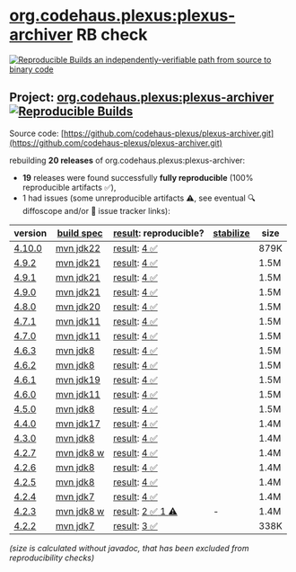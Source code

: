 [org.codehaus.plexus:plexus-archiver](https://central.sonatype.com/artifact/org.codehaus.plexus/plexus-archiver/versions) RB check
=======

[![Reproducible Builds](https://reproducible-builds.org/images/logos/rb.svg) an independently-verifiable path from source to binary code](https://reproducible-builds.org/)

## Project: [org.codehaus.plexus:plexus-archiver](https://central.sonatype.com/artifact/org.codehaus.plexus/plexus-archiver/versions) [![Reproducible Builds](https://img.shields.io/endpoint?url=https://raw.githubusercontent.com/jvm-repo-rebuild/reproducible-central/master/content/org/codehaus/plexus/plexus-archiver/badge.json)](https://github.com/jvm-repo-rebuild/reproducible-central/blob/master/content/org/codehaus/plexus/plexus-archiver/README.md)

Source code: [https://github.com/codehaus-plexus/plexus-archiver.git](https://github.com/codehaus-plexus/plexus-archiver.git)

rebuilding **20 releases** of org.codehaus.plexus:plexus-archiver:
- **19** releases were found successfully **fully reproducible** (100% reproducible artifacts :white_check_mark:),
- 1 had issues (some unreproducible artifacts :warning:, see eventual :mag: diffoscope and/or :memo: issue tracker links):

| version | [build spec](/BUILDSPEC.md) | [result](https://reproducible-builds.org/docs/jvm/): reproducible? | [stabilize](https://github.com/google/oss-rebuild/blob/main/cmd/stabilize/README.md) | size |
| -- | --------- | ------ | ------ | -- |
| [4.10.0](https://central.sonatype.com/artifact/org.codehaus.plexus/plexus-archiver/4.10.0/pom) | [mvn jdk22](plexus-archiver-4.10.0.buildspec) | [result](plexus-archiver-4.10.0.buildinfo): [4 :white_check_mark: ](plexus-archiver-4.10.0.buildcompare) | | 879K |
| [4.9.2](https://central.sonatype.com/artifact/org.codehaus.plexus/plexus-archiver/4.9.2/pom) | [mvn jdk21](plexus-archiver-4.9.2.buildspec) | [result](plexus-archiver-4.9.2.buildinfo): [4 :white_check_mark: ](plexus-archiver-4.9.2.buildcompare) | | 1.5M |
| [4.9.1](https://central.sonatype.com/artifact/org.codehaus.plexus/plexus-archiver/4.9.1/pom) | [mvn jdk21](plexus-archiver-4.9.1.buildspec) | [result](plexus-archiver-4.9.1.buildinfo): [4 :white_check_mark: ](plexus-archiver-4.9.1.buildcompare) | | 1.5M |
| [4.9.0](https://central.sonatype.com/artifact/org.codehaus.plexus/plexus-archiver/4.9.0/pom) | [mvn jdk21](plexus-archiver-4.9.0.buildspec) | [result](plexus-archiver-4.9.0.buildinfo): [4 :white_check_mark: ](plexus-archiver-4.9.0.buildcompare) | | 1.5M |
| [4.8.0](https://central.sonatype.com/artifact/org.codehaus.plexus/plexus-archiver/4.8.0/pom) | [mvn jdk20](plexus-archiver-4.8.0.buildspec) | [result](plexus-archiver-4.8.0.buildinfo): [4 :white_check_mark: ](plexus-archiver-4.8.0.buildcompare) | | 1.5M |
| [4.7.1](https://central.sonatype.com/artifact/org.codehaus.plexus/plexus-archiver/4.7.1/pom) | [mvn jdk11](plexus-archiver-4.7.1.buildspec) | [result](plexus-archiver-4.7.1.buildinfo): [4 :white_check_mark: ](plexus-archiver-4.7.1.buildcompare) | | 1.5M |
| [4.7.0](https://central.sonatype.com/artifact/org.codehaus.plexus/plexus-archiver/4.7.0/pom) | [mvn jdk11](plexus-archiver-4.7.0.buildspec) | [result](plexus-archiver-4.7.0.buildinfo): [4 :white_check_mark: ](plexus-archiver-4.7.0.buildcompare) | | 1.5M |
| [4.6.3](https://central.sonatype.com/artifact/org.codehaus.plexus/plexus-archiver/4.6.3/pom) | [mvn jdk8](plexus-archiver-4.6.3.buildspec) | [result](plexus-archiver-4.6.3.buildinfo): [4 :white_check_mark: ](plexus-archiver-4.6.3.buildcompare) | | 1.5M |
| [4.6.2](https://central.sonatype.com/artifact/org.codehaus.plexus/plexus-archiver/4.6.2/pom) | [mvn jdk8](plexus-archiver-4.6.2.buildspec) | [result](plexus-archiver-4.6.2.buildinfo): [4 :white_check_mark: ](plexus-archiver-4.6.2.buildcompare) | | 1.5M |
| [4.6.1](https://central.sonatype.com/artifact/org.codehaus.plexus/plexus-archiver/4.6.1/pom) | [mvn jdk19](plexus-archiver-4.6.1.buildspec) | [result](plexus-archiver-4.6.1.buildinfo): [4 :white_check_mark: ](plexus-archiver-4.6.1.buildcompare) | | 1.5M |
| [4.6.0](https://central.sonatype.com/artifact/org.codehaus.plexus/plexus-archiver/4.6.0/pom) | [mvn jdk11](plexus-archiver-4.6.0.buildspec) | [result](plexus-archiver-4.6.0.buildinfo): [4 :white_check_mark: ](plexus-archiver-4.6.0.buildcompare) | | 1.5M |
| [4.5.0](https://central.sonatype.com/artifact/org.codehaus.plexus/plexus-archiver/4.5.0/pom) | [mvn jdk8](plexus-archiver-4.5.0.buildspec) | [result](plexus-archiver-4.5.0.buildinfo): [4 :white_check_mark: ](plexus-archiver-4.5.0.buildcompare) | | 1.5M |
| [4.4.0](https://central.sonatype.com/artifact/org.codehaus.plexus/plexus-archiver/4.4.0/pom) | [mvn jdk17](plexus-archiver-4.4.0.buildspec) | [result](plexus-archiver-4.4.0.buildinfo): [4 :white_check_mark: ](plexus-archiver-4.4.0.buildcompare) | | 1.4M |
| [4.3.0](https://central.sonatype.com/artifact/org.codehaus.plexus/plexus-archiver/4.3.0/pom) | [mvn jdk8](plexus-archiver-4.3.0.buildspec) | [result](plexus-archiver-4.3.0.buildinfo): [4 :white_check_mark: ](plexus-archiver-4.3.0.buildcompare) | | 1.4M |
| [4.2.7](https://central.sonatype.com/artifact/org.codehaus.plexus/plexus-archiver/4.2.7/pom) | [mvn jdk8 w](plexus-archiver-4.2.7.buildspec) | [result](plexus-archiver-4.2.7.buildinfo): [4 :white_check_mark: ](plexus-archiver-4.2.7.buildcompare) | | 1.4M |
| [4.2.6](https://central.sonatype.com/artifact/org.codehaus.plexus/plexus-archiver/4.2.6/pom) | [mvn jdk8](plexus-archiver-4.2.6.buildspec) | [result](plexus-archiver-4.2.6.buildinfo): [4 :white_check_mark: ](plexus-archiver-4.2.6.buildcompare) | | 1.4M |
| [4.2.5](https://central.sonatype.com/artifact/org.codehaus.plexus/plexus-archiver/4.2.5/pom) | [mvn jdk8](plexus-archiver-4.2.5.buildspec) | [result](plexus-archiver-4.2.5.buildinfo): [4 :white_check_mark: ](plexus-archiver-4.2.5.buildcompare) | | 1.4M |
| [4.2.4](https://central.sonatype.com/artifact/org.codehaus.plexus/plexus-archiver/4.2.4/pom) | [mvn jdk7](plexus-archiver-4.2.4.buildspec) | [result](plexus-archiver-4.2.4.buildinfo): [4 :white_check_mark: ](plexus-archiver-4.2.4.buildcompare) | | 1.4M |
| [4.2.3](https://central.sonatype.com/artifact/org.codehaus.plexus/plexus-archiver/4.2.3/pom) | [mvn jdk8 w](plexus-archiver-4.2.3.buildspec) | [result](plexus-archiver-4.2.3.buildinfo): [2 :white_check_mark:  1 :warning:](plexus-archiver-4.2.3.buildcompare) | - | 1.4M |
| [4.2.2](https://central.sonatype.com/artifact/org.codehaus.plexus/plexus-archiver/4.2.2/pom) | [mvn jdk7](plexus-archiver-4.2.2.buildspec) | [result](plexus-archiver-4.2.2.buildinfo): [3 :white_check_mark: ](plexus-archiver-4.2.2.buildcompare) | | 338K |

<i>(size is calculated without javadoc, that has been excluded from reproducibility checks)</i>
